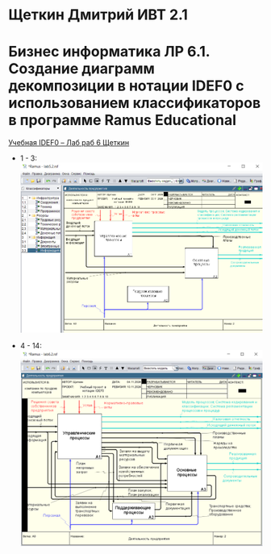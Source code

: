 # Щеткин Дмитрий ИВТ 2.1
# Бизнес информатика ЛР 6.1. Создание диаграмм декомпозиции в нотации IDEF0 с использованием классификаторов в программе Ramus Educational

[ Учебная IDEF0 – Лаб раб 6 Щеткин](lab6.1.rsf)

- 1 - 3:
![](photos/1.png)

- 4 - 14:
![](photos/2.png)

